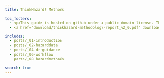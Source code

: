 ```yaml
---
title: ThinkHazard! Methods

toc_footers:
  - <p>This guide is hosted on github under a public domain license. The original work is a product of <a target="_blank"  href="http://www.thinkhazard.org">GFDRR ThinkHazard! project</a>.</p>
  - <a href="download/thinkhazard-methodology-report_v2_0.pdf" download="thinkhazard-methodology-report_v2_0.pdf" class="btn -black">Download PDF guide</a>.

includes:
  - posts/_01-introduction
  - posts/_02-hazarddata
  - posts/_04-drrguidance
  - posts/_06-workflow
  - posts/_08-hazardmethods

search: true
---
```


